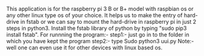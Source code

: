 This application is for the raspberry pi 3 B or B+ model with raspbian os or any other linux type os of your choice. 
It helps us to make the entry of hard-drive in fstab or we can say to mount the hard-drive in raspberry pi in just 2 steps in python3.
Install the fstab library of python by typing "sudo pip3 install fstab".
For runnning the program:- step1:- just go in to the folder in which you have kept the program step2:- type Sudo python3 uui.py
Note:- well one can even use it for other devices with linux based os.
